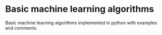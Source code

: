 # Basic machine learning algorithms
Basic machine learning algorithms implemented in python with examples and comments.

